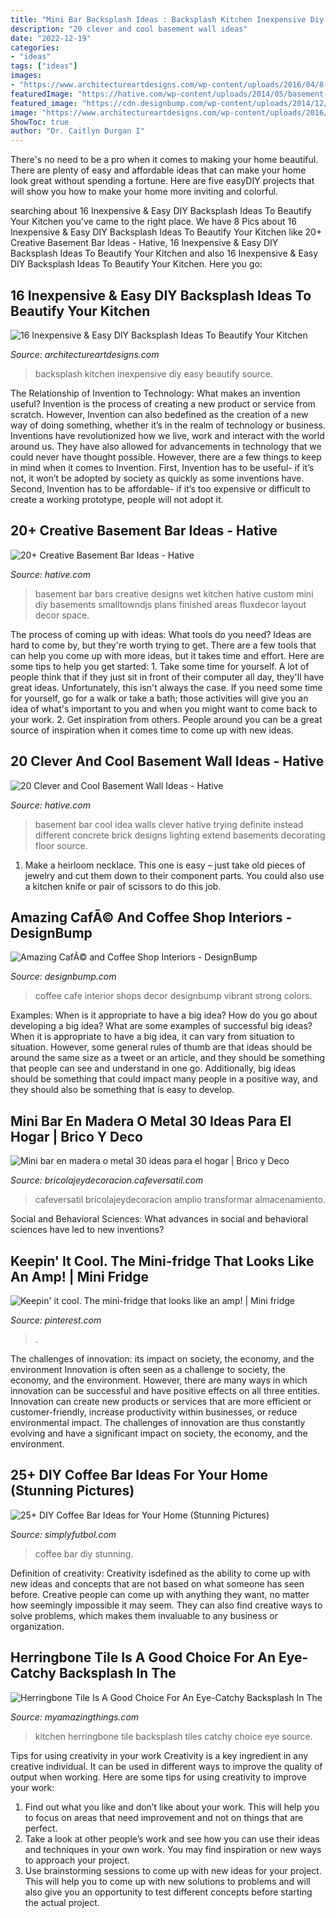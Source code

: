 ```yaml
---
title: "Mini Bar Backsplash Ideas : Backsplash Kitchen Inexpensive Diy Easy Beautify Source"
description: "20 clever and cool basement wall ideas"
date: "2022-12-19"
categories:
- "ideas"
tags: ["ideas"]
images:
- "https://www.architectureartdesigns.com/wp-content/uploads/2016/04/8-24.jpg"
featuredImage: "https://hative.com/wp-content/uploads/2014/05/basement-wall-ideas/4-basement-bar-wall-idea.jpg"
featured_image: "https://cdn.designbump.com/wp-content/uploads/2014/12/cafe-design-002.jpg"
image: "https://www.architectureartdesigns.com/wp-content/uploads/2016/04/8-24.jpg"
ShowToc: true
author: "Dr. Caitlyn Durgan I"
---
```



There's no need to be a pro when it comes to making your home beautiful. There are plenty of easy and affordable ideas that can make your home look great without spending a fortune. Here are five easyDIY projects that will show you how to make your home more inviting and colorful.

	

		
searching about 16 Inexpensive &amp; Easy DIY Backsplash Ideas To Beautify Your Kitchen you've came to the right place. We have 8 Pics about 16 Inexpensive &amp; Easy DIY Backsplash Ideas To Beautify Your Kitchen like 20+ Creative Basement Bar Ideas - Hative, 16 Inexpensive &amp; Easy DIY Backsplash Ideas To Beautify Your Kitchen and also 16 Inexpensive &amp; Easy DIY Backsplash Ideas To Beautify Your Kitchen. Here you go:
		
    
## 16 Inexpensive &amp; Easy DIY Backsplash Ideas To Beautify Your Kitchen

<img loading=lazy src="https://www.architectureartdesigns.com/wp-content/uploads/2016/04/8-24.jpg" onerror="this.onerror=null;this.src='https://tse1.mm.bing.net/th?id=OIP.s6--zD0j_5SIYAsBKi0yhQHaJ4&amp;pid=15.1';" alt="16 Inexpensive &amp; Easy DIY Backsplash Ideas To Beautify Your Kitchen">

_Source: architectureartdesigns.com_

>backsplash kitchen inexpensive diy easy beautify source. 

	

The Relationship of Invention to Technology: What makes an invention useful?
Invention is the process of creating a new product or service from scratch. However, Invention can also bedefined as the creation of a new way of doing something, whether it’s in the realm of technology or business. Inventions have revolutionized how we live, work and interact with the world around us. They have also allowed for advancements in technology that we could never have thought possible. 
However, there are a few things to keep in mind when it comes to Invention. First, Invention has to be useful- if it’s not, it won’t be adopted by society as quickly as some inventions have. Second, Invention has to be affordable- if it’s too expensive or difficult to create a working prototype, people will not adopt it.

    
## 20+ Creative Basement Bar Ideas - Hative

<img loading=lazy src="https://hative.com/wp-content/uploads/2014/05/basement-bar-ideas/9-small-basement-bar.jpg" onerror="this.onerror=null;this.src='https://tse3.mm.bing.net/th?id=OIP.19PZjY44M4N9-LOTKxJ0WwHaLH&amp;pid=15.1';" alt="20+ Creative Basement Bar Ideas - Hative">

_Source: hative.com_

>basement bar bars creative designs wet kitchen hative custom mini diy basements smalltowndjs plans finished areas fluxdecor layout decor space. 

	

The process of coming up with ideas: What tools do you need?
Ideas are hard to come by, but they're worth trying to get. There are a few tools that can help you come up with more ideas, but it takes time and effort. Here are some tips to help you get started: 1. Take some time for yourself. A lot of people think that if they just sit in front of their computer all day, they'll have great ideas. Unfortunately, this isn't always the case. If you need some time for yourself, go for a walk or take a bath; those activities will give you an idea of what's important to you and when you might want to come back to your work. 2. Get inspiration from others. People around you can be a great source of inspiration when it comes time to come up with new ideas.

    
## 20 Clever And Cool Basement Wall Ideas - Hative

<img loading=lazy src="https://hative.com/wp-content/uploads/2014/05/basement-wall-ideas/4-basement-bar-wall-idea.jpg" onerror="this.onerror=null;this.src='https://tse2.mm.bing.net/th?id=OIP.VrK1x4OanKNsJ2TRbGXaCgHaE8&amp;pid=15.1';" alt="20 Clever and Cool Basement Wall Ideas - Hative">

_Source: hative.com_

>basement bar cool idea walls clever hative trying definite instead different concrete brick designs lighting extend basements decorating floor source. 

	

1. Make a heirloom necklace. This one is easy – just take old pieces of jewelry and cut them down to their component parts. You could also use a kitchen knife or pair of scissors to do this job. 

    
## Amazing CafÃ© And Coffee Shop Interiors - DesignBump

<img loading=lazy src="https://cdn.designbump.com/wp-content/uploads/2014/12/cafe-design-002.jpg" onerror="this.onerror=null;this.src='https://tse2.mm.bing.net/th?id=OIP.iECkh0JVBXxpQ0iuSg1GlQHaLH&amp;pid=15.1';" alt="Amazing CafÃ© and Coffee Shop Interiors - DesignBump">

_Source: designbump.com_

>coffee cafe interior shops decor designbump vibrant strong colors. 

	

Examples: When is it appropriate to have a big idea? How do you go about developing a big idea? What are some examples of successful big ideas?
When it is appropriate to have a big idea, it can vary from situation to situation. However, some general rules of thumb are that ideas should be around the same size as a tweet or an article, and they should be something that people can see and understand in one go. Additionally, big ideas should be something that could impact many people in a positive way, and they should also be something that is easy to develop.

    
## Mini Bar En Madera O Metal 30 Ideas Para El Hogar | Brico Y Deco

<img loading=lazy src="https://bricolajeydecoracion.cafeversatil.com/wp-content/uploads/2015/01/000.jpg" onerror="this.onerror=null;this.src='https://tse2.mm.bing.net/th?id=OIP.-bHW0oIkCY-rLuoMecFYOQHaJ3&amp;pid=15.1';" alt="Mini bar en madera o metal 30 ideas para el hogar | Brico y Deco">

_Source: bricolajeydecoracion.cafeversatil.com_

>cafeversatil bricolajeydecoracion amplio transformar almacenamiento. 

	

Social and Behavioral Sciences: What advances in social and behavioral sciences have led to new inventions?
 

    
## Keepin&#039; It Cool. The Mini-fridge That Looks Like An Amp! | Mini Fridge

<img loading=lazy src="https://i.pinimg.com/736x/23/ba/01/23ba019f1c984ab83a451607f6cf20f4.jpg" onerror="this.onerror=null;this.src='https://tse4.mm.bing.net/th?id=OIP.NJNYgswyC7LsgAvqY97mYwHaLE&amp;pid=15.1';" alt="Keepin&#039; it cool. The mini-fridge that looks like an amp! | Mini fridge">

_Source: pinterest.com_

>. 

	

The challenges of innovation: its impact on society, the economy, and the environment
Innovation is often seen as a challenge to society, the economy, and the environment. However, there are many ways in which innovation can be successful and have positive effects on all three entities. Innovation can create new products or services that are more efficient or customer-friendly, increase productivity within businesses, or reduce environmental impact. The challenges of innovation are thus constantly evolving and have a significant impact on society, the economy, and the environment.

    
## 25+ DIY Coffee Bar Ideas For Your Home (Stunning Pictures)

<img loading=lazy src="http://simplyfutbol.com/wp-content/uploads/2017/04/word-image-7.jpeg" onerror="this.onerror=null;this.src='https://tse2.mm.bing.net/th?id=OIP.Bf6AL0NVuq_EEHGwCK9aKQHaJ4&amp;pid=15.1';" alt="25+ DIY Coffee Bar Ideas for Your Home (Stunning Pictures)">

_Source: simplyfutbol.com_

>coffee bar diy stunning. 

	

Definition of creativity:
Creativity isdefined as the ability to come up with new ideas and concepts that are not based on what someone has seen before. Creative people can come up with anything they want, no matter how seemingly impossible it may seem. They can also find creative ways to solve problems, which makes them invaluable to any business or organization.

    
## Herringbone Tile Is A Good Choice For An Eye-Catchy Backsplash In The

<img loading=lazy src="http://myamazingthings.com/wp-content/uploads/2017/12/herringbone-tiles-kitchen-13.jpg" onerror="this.onerror=null;this.src='https://tse1.mm.bing.net/th?id=OIP.DBBOF_jyIgxbD5h5O32yGgHaK2&amp;pid=15.1';" alt="Herringbone Tile Is A Good Choice For An Eye-Catchy Backsplash In The">

_Source: myamazingthings.com_

>kitchen herringbone tile backsplash tiles catchy choice eye source. 

	

Tips for using creativity in your work
Creativity is a key ingredient in any creative individual. It can be used in different ways to improve the quality of output when working. Here are some tips for using creativity to improve your work: 
1. Find out what you like and don’t like about your work. This will help you to focus on areas that need improvement and not on things that are perfect. 
2. Take a look at other people’s work and see how you can use their ideas and techniques in your own work. You may find inspiration or new ways to approach your project. 
3. Use brainstorming sessions to come up with new ideas for your project. This will help you to come up with new solutions to problems and will also give you an opportunity to test different concepts before starting the actual project. 

